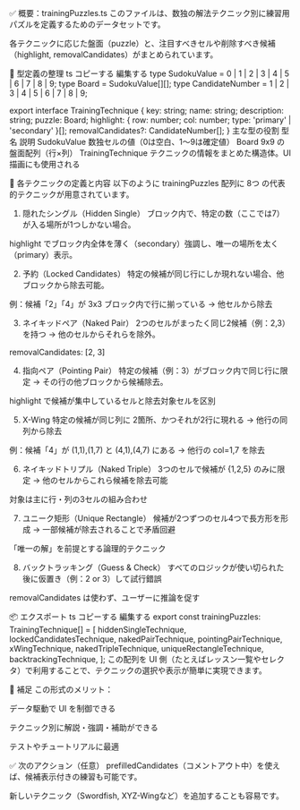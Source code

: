 ✅ 概要：trainingPuzzles.ts
このファイルは、数独の解法テクニック別に練習用パズルを定義するためのデータセットです。

各テクニックに応じた盤面（puzzle）と、注目すべきセルや削除すべき候補（highlight, removalCandidates）がまとめられています。

🧩 型定義の整理
ts
コピーする
編集する
type SudokuValue = 0 | 1 | 2 | 3 | 4 | 5 | 6 | 7 | 8 | 9;
type Board = SudokuValue[][];
type CandidateNumber = 1 | 2 | 3 | 4 | 5 | 6 | 7 | 8 | 9;

export interface TrainingTechnique {
  key: string;
  name: string;
  description: string;
  puzzle: Board;
  highlight: { row: number; col: number; type: 'primary' | 'secondary' }[];
  removalCandidates?: CandidateNumber[];
}
主な型の役割
型名	説明
SudokuValue	数独セルの値（0は空白、1〜9は確定値）
Board	9x9 の盤面配列（行×列）
TrainingTechnique	テクニックの情報をまとめた構造体。UI描画にも使用される

🧪 各テクニックの定義と内容
以下のように trainingPuzzles 配列に 8つ の代表的テクニックが用意されています。

1. 隠れたシングル（Hidden Single）
ブロック内で、特定の数（ここでは7）が入る場所が1つしかない場合。

highlight でブロック内全体を薄く（secondary）強調し、唯一の場所を太く（primary）表示。

2. 予約（Locked Candidates）
特定の候補が同じ行にしか現れない場合、他ブロックから除去可能。

例：候補「2」「4」が 3x3 ブロック内で行に揃っている → 他セルから除去

3. ネイキッドペア（Naked Pair）
2つのセルがまったく同じ2候補（例：2,3）を持つ → 他のセルからそれらを除外。

removalCandidates: [2, 3]

4. 指向ペア（Pointing Pair）
特定の候補（例：3）がブロック内で同じ行に限定 → その行の他ブロックから候補除去。

highlight で候補が集中しているセルと除去対象セルを区別

5. X-Wing
特定の候補が同じ列に 2箇所、かつそれが2行に現れる → 他行の同列から除去

例：候補「4」が (1,1),(1,7) と (4,1),(4,7) にある → 他行の col=1,7 を除去

6. ネイキッドトリプル（Naked Triple）
3つのセルで候補が {1,2,5} のみに限定 → 他のセルからこれら候補を除去可能

対象は主に行・列の3セルの組み合わせ

7. ユニーク矩形（Unique Rectangle）
候補が2つずつのセル4つで長方形を形成 → 一部候補が除去されることで矛盾回避

「唯一の解」を前提とする論理的テクニック

8. バックトラッキング（Guess & Check）
すべてのロジックが使い切られた後に仮置き（例：2 or 3）して試行錯誤

removalCandidates は使わず、ユーザーに推論を促す

📦 エクスポート
ts
コピーする
編集する
export const trainingPuzzles: TrainingTechnique[] = [
  hiddenSingleTechnique,
  lockedCandidatesTechnique,
  nakedPairTechnique,
  pointingPairTechnique,
  xWingTechnique,
  nakedTripleTechnique,
  uniqueRectangleTechnique,
  backtrackingTechnique,
];
この配列を UI 側（たとえばレッスン一覧やセレクタ）で利用することで、テクニックの選択や表示が簡単に実現できます。

📝 補足
この形式のメリット：

データ駆動で UI を制御できる

テクニック別に解説・強調・補助ができる

テストやチュートリアルに最適

✅ 次のアクション（任意）
prefilledCandidates（コメントアウト中）を使えば、候補表示付きの練習も可能です。

新しいテクニック（Swordfish, XYZ-Wingなど）を追加することも容易です。